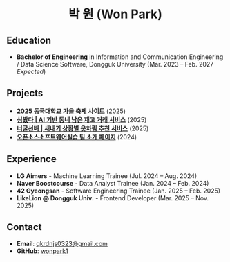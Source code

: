 <h1 align="center">박 원 (Won Park)</h1>


## Education
- **Bachelor of Engineering** in Information and Communication Engineering / Data Science Software, Dongguk University (Mar. 2023 – Feb. 2027 *Expected*)



## Projects
- [**2025 동국대학교 가을 축제 사이트**](https://github.com/LikeLion-at-DGU/2025_fall_festival_front.git) (2025)
- [**심봤다 | AI 기반 동네 남은 재고 거래 서비스**](https://github.com/wonpark1/2025-hackathon-5-simbatda-frontend.git) (2025)  
- [**너굴선배 | 새내기 상황별 옷차림 추천 서비스**](https://github.com/wonpark1/2025-simba-1---.git) (2025)  
- [**오픈소스소프트웨어실습 팀 소개 페이지**](https://github.com/wonpark1/2025-1-OSSPrac-BeefFried-03.git) (2024)



## Experience
- **LG Aimers** - Machine Learning Trainee (Jul. 2024 – Aug. 2024)  
- **Naver Boostcourse** - Data Analyst Trainee (Jan. 2024 – Feb. 2024)  
- **42 Gyeongsan** - Software Engineering Trainee (Jan. 2025 – Feb. 2025)  
- **LikeLion @ Dongguk Univ.** - Frontend Developer (Mar. 2025 – Nov. 2025)



## Contact
- **Email**: qkrdnjs0323@gmail.com  
- **GitHub**: [wonpark1](https://github.com/wonpark1)
